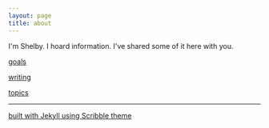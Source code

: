 ```yaml
---
layout: page
title: about
---
```


I'm Shelby. I hoard information. I've shared some of it here with you.

<a href="/speesblog/goals">goals</a>

[writing](http://shelbyspees.me/writing)

<a href="/speesblog/topics">topics</a>

---

<a href="http://github.com/muan/scribble" class="muted">built with Jekyll using Scribble theme</a>
